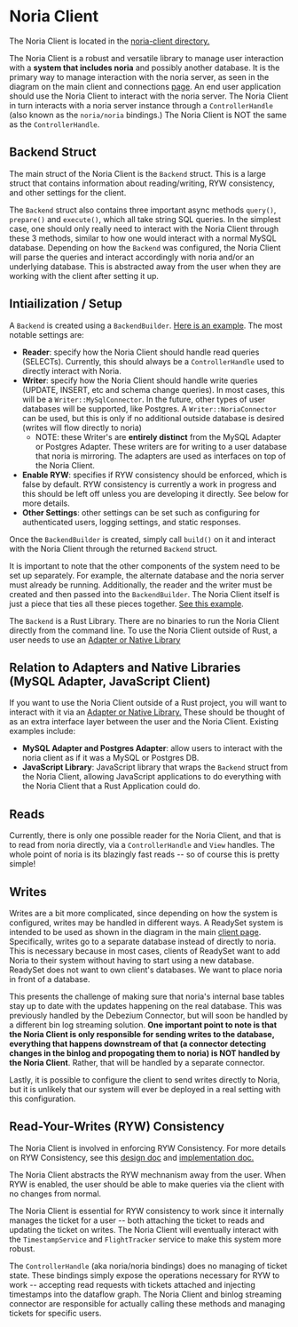# Noria Client

The Noria Client is located in the [noria-client directory.](../../noria-client)

The Noria Client is a robust and versatile library to manage user interaction
with a **system that includes noria** and possibly another database. It is the
primary way to manage interaction with the noria server, as seen in the diagram
on the main client and connections [page](./client.md). An end user application
should use the Noria Client to interact with the noria server. The Noria Client
in turn interacts with a noria server instance through a `ControllerHandle`
(also known as the `noria/noria` bindings.) The Noria Client is NOT the same as
the `ControllerHandle`.

## Backend Struct

The main struct of the Noria Client is the `Backend` struct. This is a large
struct that contains information about reading/writing, RYW consistency, and
other settings for the client.

The `Backend` struct also contains three important async methods `query()`,
`prepare()` and `execute()`, which all take string SQL queries. In the simplest
case, one should only really need to interact with the Noria Client through
these 3 methods, similar to how one would interact with a normal MySQL database.
Depending on how the `Backend` was configured, the Noria Client will parse the
queries and interact accordingly with noria and/or an underlying database. This
is abstracted away from the user when they are working with the client after
setting it up.

## Intiailization / Setup

A `Backend` is created using a `BackendBuilder`. [Here is an
example](../../noria-client/examples/ryw.rs). The most notable settings are:

- **Reader**: specify how the Noria Client should handle read queries (SELECTs).
  Currently, this should always be a `ControllerHandle` used to directly
  interact with Noria.
- **Writer**: specify how the Noria Client should handle write queries (UPDATE,
  INSERT, etc and schema change queries). In most cases, this will be a
  `Writer::MySqlConnector`. In the future, other types of user databases will be
  supported, like Postgres. A `Writer::NoriaConnector` can be used, but this is
  only if no additional outside database is desired (writes will flow directly
  to noria)
  - NOTE: these Writer's are **entirely distinct** from the MySQL Adapter or
    Postgres Adapter. These writers are for writing to a user database that
    noria is mirroring. The adapters are used as interfaces on top of the Noria
    Client.
- **Enable RYW**: specifies if RYW consistency should be enforced, which is
  false by default. RYW consistency is currently a work in progress and this
  should be left off unless you are developing it directly. See below for more
  details.
- **Other Settings**: other settings can be set such as configuring for
  authenticated users, logging settings, and static responses.

Once the `BackendBuilder` is created, simply call `build()` on it and interact
with the Noria Client through the returned `Backend` struct.

It is important to note that the other components of the system need to be set
up separately. For example, the alternate database and the noria server must
already be running. Additionally, the reader and the writer must be created and
then passed into the `BackendBuilder`. The Noria Client itself is just a piece
that ties all these pieces together. [See this
example](../../noria-client/examples/ryw.rs).

The `Backend` is a Rust Library. There are no binaries to run the Noria Client
directly from the command line. To use the Noria Client outside of Rust, a user
needs to use an [Adapter or Native Library](../native_clients_and_adapters.md)

## Relation to Adapters and Native Libraries (MySQL Adapter, JavaScript Client)

If you want to use the Noria Client outside of a Rust project, you will want to
interact with it via an [Adapter or Native
Library.](../native_clients_and_adapters.md) These should be thought of as an
extra interface layer between the user and the Noria Client. Existing examples
include:

- **MySQL Adapter and Postgres Adapter**: allow users to interact with the noria
  client as if it was a MySQL or Postgres DB.
- **JavaScript Library**: JavaScript library that wraps the `Backend` struct
  from the Noria Client, allowing JavaScript applications to do everything with
  the Noria Client that a Rust Application could do.

## Reads

Currently, there is only one possible reader for the Noria Client, and that is
to read from noria directly, via a `ControllerHandle` and `View` handles. The
whole point of noria is its blazingly fast reads -- so of course this is pretty
simple!

## Writes

Writes are a bit more complicated, since depending on how the system is
configured, writes may be handled in different ways. A ReadySet system is
intended to be used as shown in the diagram in the main [client
page](./client.md). Specifically, writes go to a separate database instead of
directly to noria. This is necessary because in most cases, clients of ReadySet
want to add Noria to their system without having to start using a new database.
ReadySet does not want to own client's databases. We want to place noria in
front of a database.

This presents the challenge of making sure that noria's internal base tables
stay up to date with the updates happening on the real database. This was
previously handled by the Debezium Connector, but will soon be handled by a
different bin log streaming solution. **One important point to note is that the
Noria Client is only responsible for sending writes to the database, everything
that happens downstream of that (a connector detecting changes in the binlog and
propogating them to noria) is NOT handled by the Noria Client**. Rather, that
will be handled by a separate connector.

Lastly, it is possible to configure the client to send writes directly to Noria,
but it is unlikely that our system will ever be deployed in a real setting with
this configuration.

## Read-Your-Writes (RYW) Consistency

The Noria Client is involved in enforcing RYW Consistency. For more details on
RYW Consistency, see this [design
doc](https://drive.google.com/file/d/1Fs1zqj1rqjRj4JsvQf9BHQZNkUJ8cpZ7/view?usp=sharing)
and [implementation
doc.](https://drive.google.com/file/d/1oXDSCP7psTPaCAgMcXZIZOvmPjJ36VpN/view?usp=sharing)

The Noria Client abstracts the RYW mechnanism away from the user. When RYW is
enabled, the user should be able to make queries via the client with no changes
from normal.

The Noria Client is essential for RYW consistency to work since it internally
manages the ticket for a user -- both attaching the ticket to reads and updating
the ticket on writes. The Noria Client will eventually interact with the
`TimestampService` and `FlightTracker` service to make this system more robust.

The `ControllerHandle` (aka noria/noria bindings) does no managing of ticket
state. These bindings simply expose the operations necessary for RYW to work --
accepting read requests with tickets attached and injecting timestamps into the
dataflow graph. The Noria Client and binlog streaming connector are responsible
for actually calling these methods and managing tickets for specific users.
